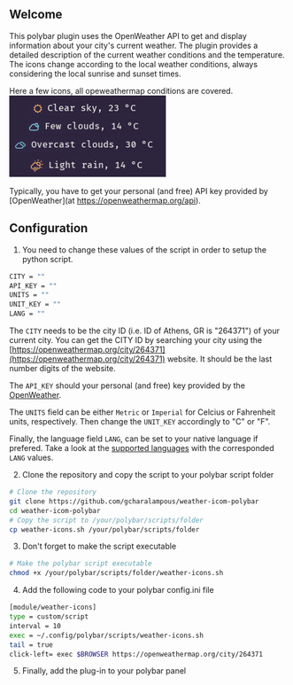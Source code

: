 ## Welcome

This polybar plugin uses the OpenWeather API to get and display information about your city's current weather. The plugin provides a detailed description of the current weather conditions and the temperature. The icons change according to the local weather conditions, always considering the local sunrise and sunset times. 

Here a few icons, all opeweathermap conditions are covered.
![A few weather icons](weather-icons-all.png)

Typically, you have to get your personal (and free) API key provided by [OpenWeather](at https://openweathermap.org/api).

## Configuration

1. You need to change these values of the script in order to setup the python script.

  ```sh
  CITY = ""
  API_KEY = ""
  UNITS = ""
  UNIT_KEY = ""
  LANG = ""
  ```

The `CITY` needs to be the city ID (i.e. ID of Athens, GR is "264371") of your current city. You can get the CITY ID by searching your city using the [https://openweathermap.org/city/264371](https://openweathermap.org/city/264371) website. It should be the last number digits of the website. 

The `API_KEY` should your personal (and free) key provided by the [OpenWeather](https://openweathermap.org/api).

The `UNITS` field can be either `Metric` or `Imperial` for Celcius or Fahrenheit units, respectively. Then change the `UNIT_KEY` accordingly to "C" or "F".

Finally, the language field `LANG`, can be set to your native language if prefered. Take a look at the [supported languages](https://openweathermap.org/current#multi) with the corresponded `LANG` values.

2. Clone the repository and copy the script to your polybar script folder
  ```sh
  # Clone the repository
  git clone https://github.com/gcharalampous/weather-icom-polybar
  cd weather-icom-polybar
  # Copy the script to /your/polybar/scripts/folder
  cp weather-icons.sh /your/polybar/scripts/folder
  ```
3. Don't forget to make the script executable
  ```sh
  # Make the polybar script executable
  chmod +x /your/polybar/scripts/folder/weather-icons.sh
  ```
4. Add the following code to your polybar config.ini file
  ```sh
  [module/weather-icons]
  type = custom/script
  interval = 10
  exec = ~/.config/polybar/scripts/weather-icons.sh
  tail = true
  click-left= exec $BROWSER https://openweathermap.org/city/264371
 ```
 5. Finally, add the plug-in to your polybar panel
